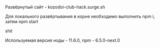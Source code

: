 Развёрнутый сайт - kozodoi-club-hack.surge.sh

Для локального развёртывания в корне необходимо выполнить npm i, затем npm start

shit

Используемая версия ноды - 11.6.0, npm - 6.5.0-next.0
